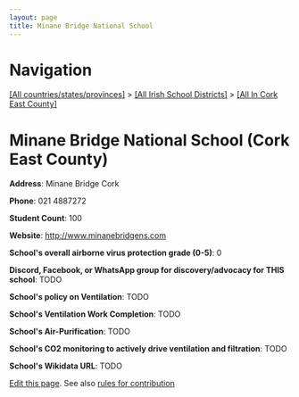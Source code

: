 ```yaml
---
layout: page
title: Minane Bridge National School
---
```

# Navigation

[[All countries/states/provinces]](../../..) > [[All Irish School Districts]](../..) > [[All In Cork East County]](..)

# Minane Bridge National School (Cork East County)

**Address**: Minane Bridge Cork

**Phone**: 021 4887272

**Student Count**: 100

**Website**: <http://www.minanebridgens.com>

**School's overall airborne virus protection grade (0-5)**: 0

**Discord, Facebook, or WhatsApp group for discovery/advocacy for THIS school**: TODO

**School's policy on Ventilation**: TODO

**School's Ventilation Work Completion**: TODO

**School's Air-Purification**: TODO

**School's CO2 monitoring to actively drive ventilation and filtration**: TODO

**School's Wikidata URL**: TODO


[Edit this page](https://github.com/ventilate-schools/Ireland/edit/main/./Cork_East_County/Minane_Bridge_National_School.md). See also [rules for contribution](../../../contribution-rules/)